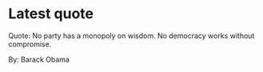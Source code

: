 # Latest quote 

Quote: No party has a monopoly on wisdom. No democracy works without compromise. 

By: Barack Obama